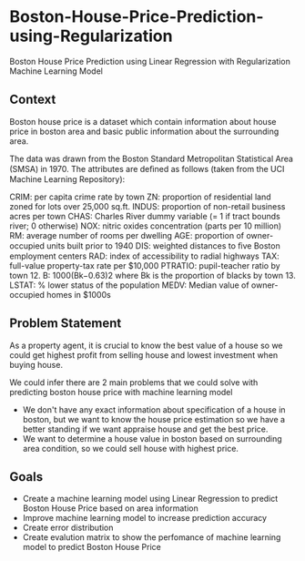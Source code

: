 # Boston-House-Price-Prediction-using-Regularization
Boston House Price Prediction using Linear Regression with Regularization Machine Learning Model

## Context
Boston house price is a dataset which contain information about house price in boston area and basic public information about the surrounding area.

The data was drawn from the Boston Standard Metropolitan Statistical Area (SMSA) in 1970. The attributes are deﬁned as follows (taken from the UCI Machine Learning Repository):

CRIM: per capita crime rate by town
ZN: proportion of residential land zoned for lots over 25,000 sq.ft.
INDUS: proportion of non-retail business acres per town
CHAS: Charles River dummy variable (= 1 if tract bounds river; 0 otherwise)
NOX: nitric oxides concentration (parts per 10 million)
RM: average number of rooms per dwelling
AGE: proportion of owner-occupied units built prior to 1940
DIS: weighted distances to ﬁve Boston employment centers
RAD: index of accessibility to radial highways
TAX: full-value property-tax rate per $10,000
PTRATIO: pupil-teacher ratio by town 12. B: 1000(Bk−0.63)2 where Bk is the proportion of blacks by town 13. LSTAT: % lower status of the population
MEDV: Median value of owner-occupied homes in $1000s

## Problem Statement
As a property agent, it is crucial to know the best value of a house so we could get highest profit from selling house and lowest investment when buying house.

We could infer there are 2 main problems that we could solve with predicting boston house price with machine learning model

-  We don't have any exact information about specification of a house in boston, but we want to know the house price estimation so we have a better standing if we want appraise house and get the best price.
- We want to determine a house value in boston based on surrounding area condition, so we could sell house with highest price.

## Goals
- Create a machine learning model using Linear Regression to predict Boston House Price based on area information
- Improve machine learning model to increase prediction accuracy
- Create error distribution
- Create evalution matrix to show the perfomance of machine learning model to predict Boston House Price
